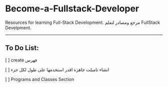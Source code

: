 # Become-a-Fullstack-Developer

Resources for learning Full-Stack  Development. مرجع ومصادر لتعلم FullStack Develpment.

-----------------------------------------------------
 ## To Do List:
 [ ] create فهرس
 
 [ ] انشاء تامبلت جاهزة اقدر استخدمها على طول لكل جزء 
 
 [ ] Programs and Classes Section
